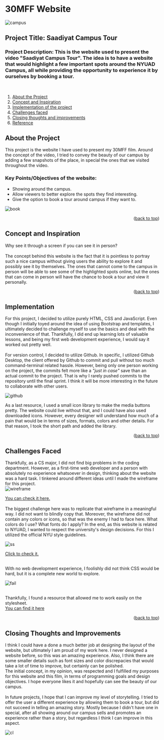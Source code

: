 <h1>30MFF Website</h1>

![campus]
<h2>Project Title: Saadiyat Campus Tour</h2>
<h3>Project Description: This is the website used to present the video "Saadiyat Campus Tour". The idea is to have a website that would highlight a few important spots around the NYUAD Campus, all while providing the opportunity to experience it by ourselves by booking a tour.</h3>
<br>
  <ol>
    <li>
      <a href="#about">About the Project</a>
    </li>
    <li>
      <a href="#concept">Concept and Inspiration</a>
    </li>
    <li>
      <a href="#implementation">Implementation of the project</a>
    </li>
    <li>
      <a href="#challenges">Challenges faced</a>
    </li>
    <li>
      <a href="#improve">Closing thoughts and improvements</a>
    </li>
    <li>
      <a href="#reference">Reference</a>
    </li>
  </ol>

## About the Project
This project is the website I have used to present my 30MFF film. Around the concept of the video, I tried to convey the beauty of our campus by adding a few snapshots of the place, in special the ones that we visited throughout the video. 
<h3>Key Points/Objectives of the website:</h3>
<ul>
<li>Showing around the campus.</li>
<li>Allow viewers to better explore the spots they find interesting.</li>
<li>Give the option to book a tour around campus if they want to.</li>
</ul>

![book]

<p align="right">(<a href="#readme-top">back to top</a>)</p>

## Concept and Inspiration
Why see it through a screen if you can see it in person?
<br>
<br>
The concept behind this website is the fact that it is pointless to portray such a nice campus without giving users the ability to explore it and possibly see it by themselves. The ones that cannot come to the campus in person will be able to see some of the highlighted spots online, but the ones that can come in person will have the chance to book a tour and view it personally. 
<p align="right">(<a href="#readme-top">back to top</a>)</p>

## Implementation
For this project, I decided to utilize purely HTML, CSS and JavaScript. Even though I initially toyed around the idea of using Bootstrap and templates, I ultimately decided to challenge myself to use the basics and deal with the inconvenience of that. Thankfully, I did end up learning lots of valuable lessons, and being my first web development experience, I would say it worked out pretty well.
<br>
<br>
For version control, I decided to utilize Github. In specific, I utilized Github Desktop, the client offered by Github to commit and pull without too much command-terminal related hassle. However, being only one person working on the project, the commits felt more like a _"just in case"_ save than an actual commit to the project. That is why I rarely pushed commits to the repository until the final sprint. I think it will be more interesting in the future to collaborate with other users.
<br>


![github]

As a last resource, I used a small icon library to make the media buttons pretty. The website could live without that, and I could have also used downloaded icons. However, every designer will understand how much of a pain that would be in terms of sizes, formats, colors and other details. For that reason, I took the short path and added the library.
<p align="right">(<a href="#readme-top">back to top</a>)</p>

## Challenges Faced
Thankfully, as a CS major, I did not find big problems in the coding department. However, as a first-time web developer and a person with absolutely no experience whatsoever in design, thinking about the website was a hard task. I tinkered around different ideas until I made the wireframe for this project.<br>
![wireframe]

<a href="https://xd.adobe.com/view/dc93d2a6-94fe-458c-8922-79ee02be8b79-89c0/">
You can check it here.</a>
<br>
<br>
The biggest challenge here was to replicate that wireframe in a meaningful way. I did not want to blindly copy that. Moreover, the wireframe did not contain any colors or icons, so that was the enemy I had to face here. What colors do I use? What fonts do I apply? In the end, as this website is related to NYUAD, I wanted to respect the university's design decisions. For this I utilized the official NYU style guidelines.

<br>

![ss]

<a href="https://www.nyu.edu/employees/resources-and-services/media-and-communications/nyu-brand-guidelines/designing-in-our-style/typefaces-and-fonts.html">Click to check it.</a>

<br>
With no web development experience, I foolishly did not think CSS would be hard, but it is a complete new world to explore. 

![fail]

<br>
Thankfully, I found a resource that allowed me to work easily on the stylesheet.
<br><a href="https://htmlcheatsheet.com/css/"> You can find it here</a>

<p align="right">(<a href="#readme-top">back to top</a>)</p>

## Closing Thoughts and Improvements

I think I could have a done a much better job at designing the layout of the website, but ultimately I am proud of my work here. I never designed a website before, so this was an amazing experience. Also, I think there are some smaller details such as font sizes and color discrepacies that would take a lot of time to improve, but certainly can be polished.
<br>
The initial concept, in my opinion, was respected and I fulfilled my purposes for this website and this film, in terms of programming goals and design objectives. I hope everyone likes it and hopefully can see the beauty of our campus.
<br>
<br>
In future projects, I hope that I can improve my level of storytelling. I tried to offer the user a different experience by allowing them to book a tour, but did not succeed in telling an amazing story. Mostly because I didn't have one in special, after all showing around our campus sells and promotes an experience rather than a story, but regardless I think I can improve in this aspect.

![cl]


[github]: github.png
[campus]: campus.png
[cl]: campuslife.png
[wireframe]: wireframe.png
[ss]: style.png
[fail]: fail.png
[book]: book.png